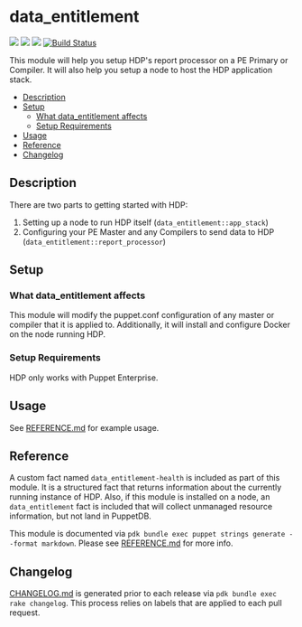 
# data_entitlement

![](https://img.shields.io/puppetforge/pdk-version/puppetlabs/data_entitlement.svg?style=popout)
![](https://img.shields.io/puppetforge/v/puppetlabs/data_entitlement.svg?style=popout)
![](https://img.shields.io/puppetforge/dt/puppetlabs/data_entitlement.svg?style=popout)
[![Build Status](https://github.com/puppetlabs/puppetlabs-data_entitlement/actions/workflows/pr_test.yml/badge.svg?branch=main)](https://github.com/puppetlabs/puppetlabs-data_entitlement/actions/workflows/pr_test.yml)

This module will help you setup HDP's report processor on a PE Primary or Compiler. It will also help you setup a node to host the HDP application stack.

- [Description](#description)
- [Setup](#setup)
  - [What data_entitlement affects](#what-data_entitlement-affects)
  - [Setup Requirements](#setup-requirements)
- [Usage](#usage)
- [Reference](#reference)
- [Changelog](#changelog)

## Description

There are two parts to getting started with HDP:

1. Setting up a node to run HDP itself (`data_entitlement::app_stack`)
2. Configuring your PE Master and any Compilers to send data to HDP (`data_entitlement::report_processor`)

## Setup

### What data_entitlement affects

This module will modify the puppet.conf configuration of any master or compiler that it is applied to. Additionally, it will install and configure Docker on the node running HDP.

### Setup Requirements

HDP only works with Puppet Enterprise.

## Usage

See [REFERENCE.md](REFERENCE.md) for example usage.

## Reference

A custom fact named `data_entitlement-health` is included as part of this module. It is a structured fact that returns information about the currently running instance of HDP.
Also, if this module is installed on a node, an `data_entitlement` fact is included that will collect unmanaged resource information, but not land in PuppetDB.

This module is documented via `pdk bundle exec puppet strings generate --format markdown`. Please see [REFERENCE.md](REFERENCE.md) for more info.

## Changelog

[CHANGELOG.md](CHANGELOG.md) is generated prior to each release via `pdk bundle exec rake changelog`. This process relies on labels that are applied to each pull request.
